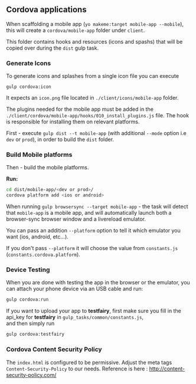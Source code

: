 ## Cordova applications
When scaffolding a mobile app (`yo makeme:target mobile-app --mobile`), this will create a `cordova/mobile-app` folder under `client`.

This folder contains hooks and resources (icons and spashs) that will be copied over during the `dist` gulp task.

### Generate Icons
To generate icons and splashes from a single icon file you can execute
```
gulp cordova:icon
```
It expects an `icon.png` file located in `./client/icons/mobile-app` folder.

The plugins needed for the mobile app must be added in the `./client/cordova/mobile-app/hooks/010_install_plugins.js` file.  The hook is responsible for installing them on relevant platforms.

First - execute `gulp dist --t mobile-app` (with additional `--mode` option i.e `dev` or `prod`), in order to build the `dist` folder.

### Build Mobile platforms
Then - build the mobile platforms.   

**Run:**
```bash
cd dist/mobile-app/<dev or prod>/
cordova platform add <ios or android>
```

When running `gulp browsersync --target mobile-app`  - the task will detect that `mobile-app` is a mobile app, and will automatically launch both a browser-sync browser window and a livereload emulator.   

You can pass an addition `--platform` option to tell it which emulator you want (ios, android, etc...).   

If you don't pass `--platform` it will choose the value from `constants.js` (`constants.cordova.platform`).

### Device Testing
When you are done with testing the app in the browser or the emulator, you can attach your phone device via an USB cable and run: 
```bash
gulp cordova:run
```

If you want to upload your app to **testfairy**, first make sure you fill in the api_key for **testfairy** in `gulp_tasks/common/constants.js`,    
and then simply run
```bash
gulp cordova:testfairy
```

### Cordova Content Security Policy
The `index.html` is configured to be permissive.
Adjust the meta tags `Content-Security-Policy` to our needs. Reference is here : http://content-security-policy.com/ 
